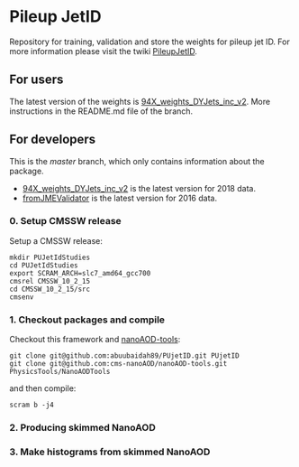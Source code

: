 # Pileup JetID

Repository for training, validation and store the weights for pileup jet ID.
For more information please visit the twiki [PileupJetID](https://twiki.cern.ch/twiki/bin/viewauth/CMS/PileupJetID).

## For users

The latest version of the weights is [94X_weights_DYJets_inc_v2](https://github.com/cms-jet/PUjetID/tree/94X_weights_DYJets_inc_v2). More instructions in the README.md file of the branch.


## For developers

This is the _master_ branch, which only contains information about the package. 
 * [94X_weights_DYJets_inc_v2](https://github.com/cms-jet/PUjetID/tree/94X_weights_DYJets_inc_v2) is the latest version for 2018 data.
 * [fromJMEValidator](https://github.com/cms-jet/PUjetID/tree/fromJMEValidator) is the latest version for 2016 data.


### 0. Setup CMSSW release

Setup a CMSSW release:
```
mkdir PUJetIdStudies
cd PUJetIdStudies
export SCRAM_ARCH=slc7_amd64_gcc700
cmsrel CMSSW_10_2_15
cd CMSSW_10_2_15/src
cmsenv
```

### 1. Checkout packages and compile

Checkout this framework and [nanoAOD-tools](https://github.com/cms-nanoAOD/nanoAOD-tools):
```
git clone git@github.com:abuubaidah89/PUjetID.git PUjetID
git clone git@github.com:cms-nanoAOD/nanoAOD-tools.git PhysicsTools/NanoAODTools
```
and then compile:
```
scram b -j4
```

### 2. Producing skimmed NanoAOD

### 3. Make histograms from skimmed NanoAOD


